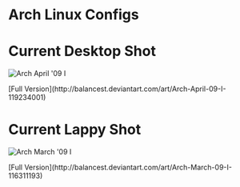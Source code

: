Arch Linux Configs
=============

Current Desktop Shot
=============
![Arch April '09 I](http://farm4.static.flickr.com/3617/3441273757_10505ac4c9_m.jpg)
<p>[Full Version](http://balancest.deviantart.com/art/Arch-April-09-I-119234001)</p>

Current Lappy Shot
=============
![Arch March '09 I](http://th04.deviantart.com/fs45/300W/f/2009/077/3/d/Arch_March___09_I_by_BalanceST.png)
<p>[Full Version](http://balancest.deviantart.com/art/Arch-March-09-I-116311193)</p>


